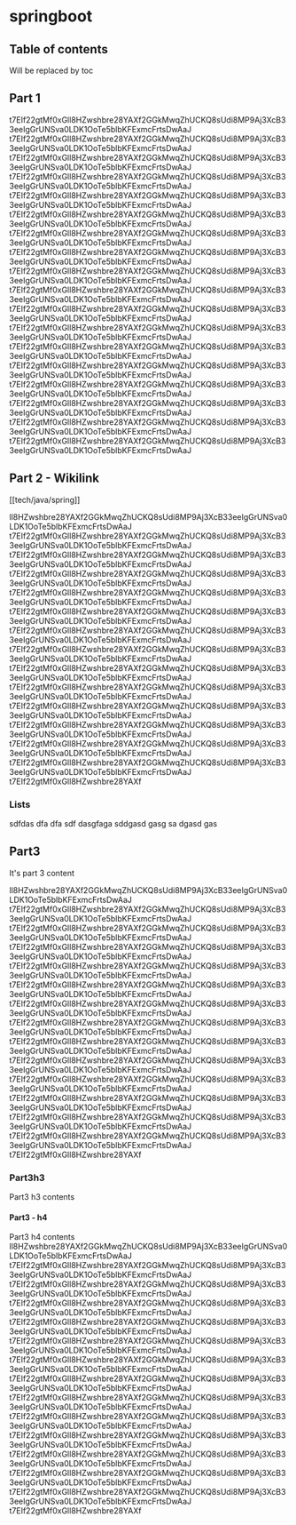 # springboot

## Table of contents

Will be replaced by toc

## Part 1

t7EIf22gtMf0xGll8HZwshbre28YAXf2GGkMwqZhUCKQ8sUdi8MP9Aj3XcB33eeIgGrUNSva0LDK1OoTe5blbKFExmcFrtsDwAaJ
t7EIf22gtMf0xGll8HZwshbre28YAXf2GGkMwqZhUCKQ8sUdi8MP9Aj3XcB33eeIgGrUNSva0LDK1OoTe5blbKFExmcFrtsDwAaJ
t7EIf22gtMf0xGll8HZwshbre28YAXf2GGkMwqZhUCKQ8sUdi8MP9Aj3XcB33eeIgGrUNSva0LDK1OoTe5blbKFExmcFrtsDwAaJ
t7EIf22gtMf0xGll8HZwshbre28YAXf2GGkMwqZhUCKQ8sUdi8MP9Aj3XcB33eeIgGrUNSva0LDK1OoTe5blbKFExmcFrtsDwAaJ
t7EIf22gtMf0xGll8HZwshbre28YAXf2GGkMwqZhUCKQ8sUdi8MP9Aj3XcB33eeIgGrUNSva0LDK1OoTe5blbKFExmcFrtsDwAaJ
t7EIf22gtMf0xGll8HZwshbre28YAXf2GGkMwqZhUCKQ8sUdi8MP9Aj3XcB33eeIgGrUNSva0LDK1OoTe5blbKFExmcFrtsDwAaJ
t7EIf22gtMf0xGll8HZwshbre28YAXf2GGkMwqZhUCKQ8sUdi8MP9Aj3XcB33eeIgGrUNSva0LDK1OoTe5blbKFExmcFrtsDwAaJ
t7EIf22gtMf0xGll8HZwshbre28YAXf2GGkMwqZhUCKQ8sUdi8MP9Aj3XcB33eeIgGrUNSva0LDK1OoTe5blbKFExmcFrtsDwAaJ
t7EIf22gtMf0xGll8HZwshbre28YAXf2GGkMwqZhUCKQ8sUdi8MP9Aj3XcB33eeIgGrUNSva0LDK1OoTe5blbKFExmcFrtsDwAaJ
t7EIf22gtMf0xGll8HZwshbre28YAXf2GGkMwqZhUCKQ8sUdi8MP9Aj3XcB33eeIgGrUNSva0LDK1OoTe5blbKFExmcFrtsDwAaJ
t7EIf22gtMf0xGll8HZwshbre28YAXf2GGkMwqZhUCKQ8sUdi8MP9Aj3XcB33eeIgGrUNSva0LDK1OoTe5blbKFExmcFrtsDwAaJ
t7EIf22gtMf0xGll8HZwshbre28YAXf2GGkMwqZhUCKQ8sUdi8MP9Aj3XcB33eeIgGrUNSva0LDK1OoTe5blbKFExmcFrtsDwAaJ
t7EIf22gtMf0xGll8HZwshbre28YAXf2GGkMwqZhUCKQ8sUdi8MP9Aj3XcB33eeIgGrUNSva0LDK1OoTe5blbKFExmcFrtsDwAaJ
t7EIf22gtMf0xGll8HZwshbre28YAXf2GGkMwqZhUCKQ8sUdi8MP9Aj3XcB33eeIgGrUNSva0LDK1OoTe5blbKFExmcFrtsDwAaJ
t7EIf22gtMf0xGll8HZwshbre28YAXf2GGkMwqZhUCKQ8sUdi8MP9Aj3XcB33eeIgGrUNSva0LDK1OoTe5blbKFExmcFrtsDwAaJ
t7EIf22gtMf0xGll8HZwshbre28YAXf2GGkMwqZhUCKQ8sUdi8MP9Aj3XcB33eeIgGrUNSva0LDK1OoTe5blbKFExmcFrtsDwAaJ
t7EIf22gtMf0xGll8HZwshbre28YAXf2GGkMwqZhUCKQ8sUdi8MP9Aj3XcB33eeIgGrUNSva0LDK1OoTe5blbKFExmcFrtsDwAaJ
t7EIf22gtMf0xGll8HZwshbre28YAXf2GGkMwqZhUCKQ8sUdi8MP9Aj3XcB33eeIgGrUNSva0LDK1OoTe5blbKFExmcFrtsDwAaJ

## Part 2 - Wikilink

[[tech/java/spring]]

ll8HZwshbre28YAXf2GGkMwqZhUCKQ8sUdi8MP9Aj3XcB33eeIgGrUNSva0LDK1OoTe5blbKFExmcFrtsDwAaJ
t7EIf22gtMf0xGll8HZwshbre28YAXf2GGkMwqZhUCKQ8sUdi8MP9Aj3XcB33eeIgGrUNSva0LDK1OoTe5blbKFExmcFrtsDwAaJ
t7EIf22gtMf0xGll8HZwshbre28YAXf2GGkMwqZhUCKQ8sUdi8MP9Aj3XcB33eeIgGrUNSva0LDK1OoTe5blbKFExmcFrtsDwAaJ
t7EIf22gtMf0xGll8HZwshbre28YAXf2GGkMwqZhUCKQ8sUdi8MP9Aj3XcB33eeIgGrUNSva0LDK1OoTe5blbKFExmcFrtsDwAaJ
t7EIf22gtMf0xGll8HZwshbre28YAXf2GGkMwqZhUCKQ8sUdi8MP9Aj3XcB33eeIgGrUNSva0LDK1OoTe5blbKFExmcFrtsDwAaJ
t7EIf22gtMf0xGll8HZwshbre28YAXf2GGkMwqZhUCKQ8sUdi8MP9Aj3XcB33eeIgGrUNSva0LDK1OoTe5blbKFExmcFrtsDwAaJ
t7EIf22gtMf0xGll8HZwshbre28YAXf2GGkMwqZhUCKQ8sUdi8MP9Aj3XcB33eeIgGrUNSva0LDK1OoTe5blbKFExmcFrtsDwAaJ
t7EIf22gtMf0xGll8HZwshbre28YAXf2GGkMwqZhUCKQ8sUdi8MP9Aj3XcB33eeIgGrUNSva0LDK1OoTe5blbKFExmcFrtsDwAaJ
t7EIf22gtMf0xGll8HZwshbre28YAXf2GGkMwqZhUCKQ8sUdi8MP9Aj3XcB33eeIgGrUNSva0LDK1OoTe5blbKFExmcFrtsDwAaJ
t7EIf22gtMf0xGll8HZwshbre28YAXf2GGkMwqZhUCKQ8sUdi8MP9Aj3XcB33eeIgGrUNSva0LDK1OoTe5blbKFExmcFrtsDwAaJ
t7EIf22gtMf0xGll8HZwshbre28YAXf2GGkMwqZhUCKQ8sUdi8MP9Aj3XcB33eeIgGrUNSva0LDK1OoTe5blbKFExmcFrtsDwAaJ
t7EIf22gtMf0xGll8HZwshbre28YAXf2GGkMwqZhUCKQ8sUdi8MP9Aj3XcB33eeIgGrUNSva0LDK1OoTe5blbKFExmcFrtsDwAaJ
t7EIf22gtMf0xGll8HZwshbre28YAXf2GGkMwqZhUCKQ8sUdi8MP9Aj3XcB33eeIgGrUNSva0LDK1OoTe5blbKFExmcFrtsDwAaJ
t7EIf22gtMf0xGll8HZwshbre28YAXf2GGkMwqZhUCKQ8sUdi8MP9Aj3XcB33eeIgGrUNSva0LDK1OoTe5blbKFExmcFrtsDwAaJ
t7EIf22gtMf0xGll8HZwshbre28YAXf

### Lists

sdfdas
dfa
dfa
sdf
dasgfaga
sddgasd
gasg
sa
dgasd
gas

## Part3

It's part 3 content

ll8HZwshbre28YAXf2GGkMwqZhUCKQ8sUdi8MP9Aj3XcB33eeIgGrUNSva0LDK1OoTe5blbKFExmcFrtsDwAaJ
t7EIf22gtMf0xGll8HZwshbre28YAXf2GGkMwqZhUCKQ8sUdi8MP9Aj3XcB33eeIgGrUNSva0LDK1OoTe5blbKFExmcFrtsDwAaJ
t7EIf22gtMf0xGll8HZwshbre28YAXf2GGkMwqZhUCKQ8sUdi8MP9Aj3XcB33eeIgGrUNSva0LDK1OoTe5blbKFExmcFrtsDwAaJ
t7EIf22gtMf0xGll8HZwshbre28YAXf2GGkMwqZhUCKQ8sUdi8MP9Aj3XcB33eeIgGrUNSva0LDK1OoTe5blbKFExmcFrtsDwAaJ
t7EIf22gtMf0xGll8HZwshbre28YAXf2GGkMwqZhUCKQ8sUdi8MP9Aj3XcB33eeIgGrUNSva0LDK1OoTe5blbKFExmcFrtsDwAaJ
t7EIf22gtMf0xGll8HZwshbre28YAXf2GGkMwqZhUCKQ8sUdi8MP9Aj3XcB33eeIgGrUNSva0LDK1OoTe5blbKFExmcFrtsDwAaJ
t7EIf22gtMf0xGll8HZwshbre28YAXf2GGkMwqZhUCKQ8sUdi8MP9Aj3XcB33eeIgGrUNSva0LDK1OoTe5blbKFExmcFrtsDwAaJ
t7EIf22gtMf0xGll8HZwshbre28YAXf2GGkMwqZhUCKQ8sUdi8MP9Aj3XcB33eeIgGrUNSva0LDK1OoTe5blbKFExmcFrtsDwAaJ
t7EIf22gtMf0xGll8HZwshbre28YAXf2GGkMwqZhUCKQ8sUdi8MP9Aj3XcB33eeIgGrUNSva0LDK1OoTe5blbKFExmcFrtsDwAaJ
t7EIf22gtMf0xGll8HZwshbre28YAXf2GGkMwqZhUCKQ8sUdi8MP9Aj3XcB33eeIgGrUNSva0LDK1OoTe5blbKFExmcFrtsDwAaJ
t7EIf22gtMf0xGll8HZwshbre28YAXf2GGkMwqZhUCKQ8sUdi8MP9Aj3XcB33eeIgGrUNSva0LDK1OoTe5blbKFExmcFrtsDwAaJ
t7EIf22gtMf0xGll8HZwshbre28YAXf2GGkMwqZhUCKQ8sUdi8MP9Aj3XcB33eeIgGrUNSva0LDK1OoTe5blbKFExmcFrtsDwAaJ
t7EIf22gtMf0xGll8HZwshbre28YAXf2GGkMwqZhUCKQ8sUdi8MP9Aj3XcB33eeIgGrUNSva0LDK1OoTe5blbKFExmcFrtsDwAaJ
t7EIf22gtMf0xGll8HZwshbre28YAXf2GGkMwqZhUCKQ8sUdi8MP9Aj3XcB33eeIgGrUNSva0LDK1OoTe5blbKFExmcFrtsDwAaJ
t7EIf22gtMf0xGll8HZwshbre28YAXf

### Part3h3

Part3 h3 contents

#### Part3 - h4

Part3 h4 contents
ll8HZwshbre28YAXf2GGkMwqZhUCKQ8sUdi8MP9Aj3XcB33eeIgGrUNSva0LDK1OoTe5blbKFExmcFrtsDwAaJ
t7EIf22gtMf0xGll8HZwshbre28YAXf2GGkMwqZhUCKQ8sUdi8MP9Aj3XcB33eeIgGrUNSva0LDK1OoTe5blbKFExmcFrtsDwAaJ
t7EIf22gtMf0xGll8HZwshbre28YAXf2GGkMwqZhUCKQ8sUdi8MP9Aj3XcB33eeIgGrUNSva0LDK1OoTe5blbKFExmcFrtsDwAaJ
t7EIf22gtMf0xGll8HZwshbre28YAXf2GGkMwqZhUCKQ8sUdi8MP9Aj3XcB33eeIgGrUNSva0LDK1OoTe5blbKFExmcFrtsDwAaJ
t7EIf22gtMf0xGll8HZwshbre28YAXf2GGkMwqZhUCKQ8sUdi8MP9Aj3XcB33eeIgGrUNSva0LDK1OoTe5blbKFExmcFrtsDwAaJ
t7EIf22gtMf0xGll8HZwshbre28YAXf2GGkMwqZhUCKQ8sUdi8MP9Aj3XcB33eeIgGrUNSva0LDK1OoTe5blbKFExmcFrtsDwAaJ
t7EIf22gtMf0xGll8HZwshbre28YAXf2GGkMwqZhUCKQ8sUdi8MP9Aj3XcB33eeIgGrUNSva0LDK1OoTe5blbKFExmcFrtsDwAaJ
t7EIf22gtMf0xGll8HZwshbre28YAXf2GGkMwqZhUCKQ8sUdi8MP9Aj3XcB33eeIgGrUNSva0LDK1OoTe5blbKFExmcFrtsDwAaJ
t7EIf22gtMf0xGll8HZwshbre28YAXf2GGkMwqZhUCKQ8sUdi8MP9Aj3XcB33eeIgGrUNSva0LDK1OoTe5blbKFExmcFrtsDwAaJ
t7EIf22gtMf0xGll8HZwshbre28YAXf2GGkMwqZhUCKQ8sUdi8MP9Aj3XcB33eeIgGrUNSva0LDK1OoTe5blbKFExmcFrtsDwAaJ
t7EIf22gtMf0xGll8HZwshbre28YAXf2GGkMwqZhUCKQ8sUdi8MP9Aj3XcB33eeIgGrUNSva0LDK1OoTe5blbKFExmcFrtsDwAaJ
t7EIf22gtMf0xGll8HZwshbre28YAXf2GGkMwqZhUCKQ8sUdi8MP9Aj3XcB33eeIgGrUNSva0LDK1OoTe5blbKFExmcFrtsDwAaJ
t7EIf22gtMf0xGll8HZwshbre28YAXf2GGkMwqZhUCKQ8sUdi8MP9Aj3XcB33eeIgGrUNSva0LDK1OoTe5blbKFExmcFrtsDwAaJ
t7EIf22gtMf0xGll8HZwshbre28YAXf2GGkMwqZhUCKQ8sUdi8MP9Aj3XcB33eeIgGrUNSva0LDK1OoTe5blbKFExmcFrtsDwAaJ
t7EIf22gtMf0xGll8HZwshbre28YAXf
